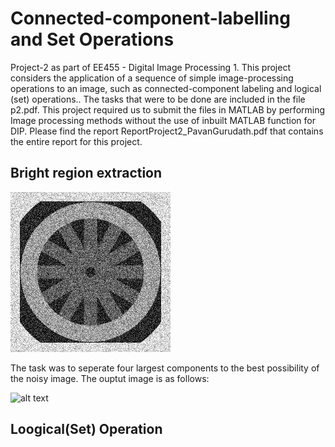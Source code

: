 # Connected-component-labelling and Set Operations
Project-2 as part of EE455 - Digital Image Processing 1. This project considers the application of a sequence of simple image-processing operations to an image, such as connected-component labeling and logical (set) operations.. The tasks that were to be done are included in the file p2.pdf. This project required us to submit the files in MATLAB by performing Image processing methods without the use of inbuilt MATLAB function for DIP. Please find the report ReportProject2_PavanGurudath.pdf that contains the entire report for this project.

## Bright region extraction
![alt text](wheelnoise.gif "Original noisy image")

The task was to seperate four largest components to the best possibility of the noisy image. The ouptut image is as follows: 

![alt text](OutputImages/All_Componenttif "Output image with hte four largest component merged")


## Loogical(Set) Operation
